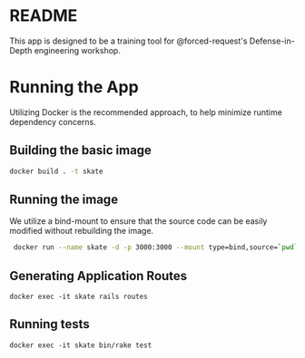 # README

This app is designed to be a training tool for @forced-request's Defense-in-Depth engineering workshop.

# Running the App
Utilizing Docker is the recommended approach, to help minimize runtime dependency concerns.

## Building the basic image

```bash
docker build . -t skate
```

## Running the image
We utilize a bind-mount to ensure that the source code can be easily modified without rebuilding the image.

```Bash
 docker run --name skate -d -p 3000:3000 --mount type=bind,source=`pwd`,target=/application -t skate
 ```

## Generating Application Routes

`docker exec -it skate rails routes`

## Running tests
`docker exec -it skate bin/rake test`